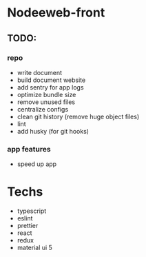 # Nodeeweb-front

## TODO:

### repo

- write document 
- build document website
- add sentry for app logs
- optimize bundle size
- remove unused files
- centralize configs
- clean git history (remove huge object files)
- lint
- add husky (for git hooks)

### app features

- speed up app

# Techs

- typescript
- eslint
- prettier
- react
- redux
- material ui 5
